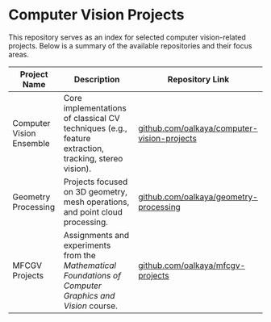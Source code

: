 # Computer Vision Projects

This repository serves as an index for selected computer vision-related projects. Below is a summary of the available repositories and their focus areas.

| Project Name              | Description                                                                 | Repository Link |
|---------------------------|-----------------------------------------------------------------------------|-----------------|
| Computer Vision Ensemble  | Core implementations of classical CV techniques (e.g., feature extraction, tracking, stereo vision). | [github.com/oalkaya/computer-vision-projects](https://github.com/oalkaya/computer-vision-projects) |
| Geometry Processing       | Projects focused on 3D geometry, mesh operations, and point cloud processing. | [github.com/oalkaya/geometry-processing](https://github.com/oalkaya/geometry-processing) |
| MFCGV Projects            | Assignments and experiments from the *Mathematical Foundations of Computer Graphics and Vision* course. | [github.com/oalkaya/mfcgv-projects](https://github.com/oalkaya/mfcgv-projects) |

